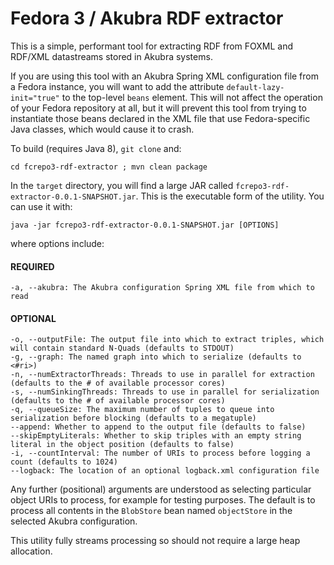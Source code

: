 # Fedora 3 / Akubra RDF extractor

This is a simple, performant tool for extracting RDF from FOXML and RDF/XML datastreams stored in Akubra systems.

If you are using this tool with an Akubra Spring XML configuration file from a Fedora instance, you will want to add the attribute `default-lazy-init="true"` to the top-level `beans` element. This will not affect the operation of your Fedora repository at all, but it will prevent this tool from trying to instantiate those beans declared in the XML file that use Fedora-specific Java classes, which would cause it to crash.

To build (requires Java 8), `git clone` and:
```
cd fcrepo3-rdf-extractor ; mvn clean package
```
In the `target` directory, you will find a large JAR called `fcrepo3-rdf-extractor-0.0.1-SNAPSHOT.jar`. This is the executable form of the utility. You can use it with:
```
java -jar fcrepo3-rdf-extractor-0.0.1-SNAPSHOT.jar [OPTIONS]
```
where options include:
#### REQUIRED
```
-a, --akubra: The Akubra configuration Spring XML file from which to read
```
#### OPTIONAL
```
-o, --outputFile: The output file into which to extract triples, which will contain standard N-Quads (defaults to STDOUT)
-g, --graph: The named graph into which to serialize (defaults to <#ri>)
-n, --numExtractorThreads: Threads to use in parallel for extraction (defaults to the # of available processor cores)
-s, --numSinkingThreads: Threads to use in parallel for serialization (defaults to the # of available processor cores)
-q, --queueSize: The maximum number of tuples to queue into serialization before blocking (defaults to a megatuple)
--append: Whether to append to the output file (defaults to false)
--skipEmptyLiterals: Whether to skip triples with an empty string literal in the object position (defaults to false)
-i, --countInterval: The number of URIs to process before logging a count (defaults to 1024)
--logback: The location of an optional logback.xml configuration file
```
Any further (positional) arguments are understood as selecting particular object URIs to process, for example for testing purposes. The default is to process all contents in the `BlobStore` bean named `objectStore` in the selected Akubra configuration.

This utility fully streams processing so should not require a large heap allocation. 
